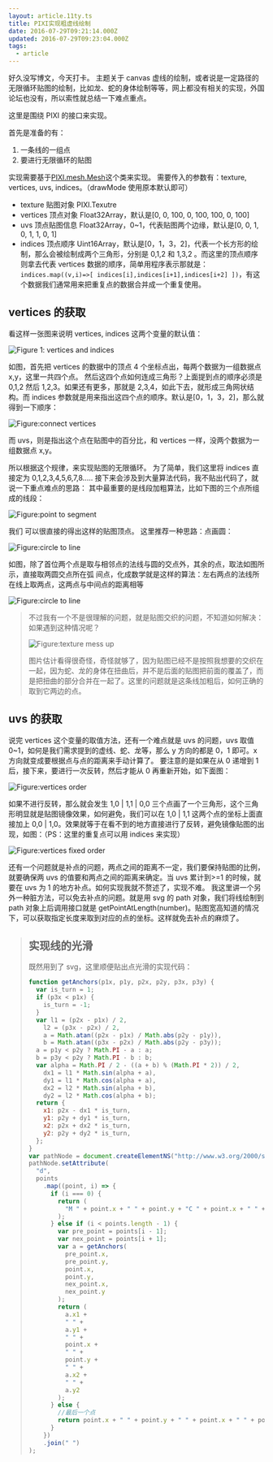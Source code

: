 ```yaml
---
layout: article.11ty.ts
title: PIXI实现粗虚线绘制
date: 2016-07-29T09:21:14.000Z
updated: 2016-07-29T09:23:04.000Z
tags:
  - article
---
```


好久没写博文，今天打卡。
主题关于 canvas 虚线的绘制，或者说是一定路径的无限循环贴图的绘制，比如龙、蛇的身体绘制等等，网上都没有相关的实现，外国论坛也没有，所以索性就总结一下难点重点。

这里是围绕 PIXI 的接口来实现。

首先是准备的有：

1. 一条线的一组点
2. 要进行无限循环的贴图

实现需要基于[PIXI.mesh.Mesh](https://pixijs.github.io/docs/PIXI.mesh.Mesh.html)这个类来实现。
需要传入的参数有：texture, vertices, uvs, indices。（drawMode 使用原本默认即可）

- texture 贴图对象 PIXI.Texutre
- vertices 顶点对象 Float32Array，默认是[0, 0, 100, 0, 100, 100, 0, 100]
- uvs 顶点贴图信息 Float32Array，0~1，代表贴图两个边缘，默认是[0, 0, 1, 0, 1, 1, 0, 1]
- indices 顶点顺序 Uint16Array，默认是[0，1，3，2]，代表一个长方形的绘制，那么会被绘制成两个三角形，分别是 0,1,2 和 1,3,2 。而这里的顶点顺序则拿去代表 vertices 数据的顺序，简单用程序表示那就是：`indices.map((v,i)=>[ indices[i],indices[i+1],indices[i+2] ])`，有这个数据我们通常用来把重复点的数据合并成一个重复使用。

## vertices 的获取

看这样一张图来说明 vertices, indices 这两个变量的默认值：

![Figure 1: vertices and indices](../../../assets/article-0026/vertices-and-indices.png)

如图，首先把 vertices 的数据中的顶点 4 个坐标点出，每两个数据为一组数据点 x,y，这里一共四个点。
然后这四个点如何连成三角形？上面提到点的顺序必须是 0,1,2 然后 1,2,3。如果还有更多，那就是 2,3,4，如此下去，就形成三角网状结构。而 indices 参数就是用来指出这四个点的顺序。默认是[0，1，3，2]，那么就得到一下顺序：

![Figure:connect vertices](../../../assets/article-0026/connect-vertices.png)

而 uvs，则是指出这个点在贴图中的百分比，和 vertices 一样，没两个数据为一组数据点 x,y。

所以根据这个规律，来实现贴图的无限循环。
为了简单，我们这里将 indices 直接定为 0,1,2,3,4,5,6,7,8.....
接下来会涉及到大量算法代码，我不贴出代码了，就说一下重点难点的思路：
其中最重要的是线段加粗算法，比如下图的三个点所组成的线段：

![Figure:point to segment](../../../assets/article-0026/point-to-segment.png)

我们 可以很直接的得出这样的贴图顶点。
这里推荐一种思路：点画圆：

![Figure:circle to line](../../../assets/article-0026/circle-to-line.png)

如图，除了首位两个点是取与相邻点的法线与圆的交点外，其余的点，取法如图所示，直接取两圆交点所在弧 间点，化成数学就是这样的算法：左右两点的法线所在线上取两点，这两点与中间点的距离相等

![Figure:circle to line](../../../assets/article-0026/circle-to-line-math.png)

> 不过我有一个不是很理解的问题，就是贴图交织的问题，不知道如何解决：如果遇到这种情况呢？
>
> ![Figure:texture mess up](../../../assets/article-0026/texture-mess-up.png)
>
> 图片估计看得很奇怪，奇怪就够了，因为贴图已经不是按照我想要的交织在一起，因为蛇、龙的身体在扭曲后，并不是后面的贴图把前面的覆盖了，而是把扭曲的部分合并在一起了。这里的问题就是这条线加粗后，如何正确的取到它两边的点。

## uvs 的获取

说完 vertices 这个变量的取值方法，还有一个难点就是 uvs 的问题，uvs 取值 0~1，如何是我们需求提到的虚线、蛇、龙等，那么 y 方向的都是 0，1 即可。x 方向就变成要根据点与点的距离来手动计算了。
要注意的是如果在从 0 递增到 1 后，接下来，要进行一次反转，然后才能从 0 再重新开始，如下面图：

![Figure:vertices order](../../../assets/article-0026/vertices-order.png)

如果不进行反转，那么就会发生 1,0 | 1,1 | 0,0 三个点画了一个三角形，这个三角形明显就是贴图镜像效果，如何避免，我们可以在 1,0 | 1,1 这两个点的坐标上面直接加上 0,0 | 1,0。效果就等于在看不到的地方直接进行了反转，避免镜像贴图的出现，如图：（PS：这里的重复点可以用 indices 来实现）

![Figure:vertices fixed order](../../../assets/article-0026/vertices-fixed-order.png)

还有一个问题就是补点的问题，两点之间的距离不一定，我们要保持贴图的比例，就要确保两 uvs 的值要和两点之间的距离来确定。当 uvs 累计到>=1 的时候，就要在 uvs 为 1 的地方补点。如何实现我就不赘述了，实现不难。
我这里讲一个另外一种脏方法，可以免去补点的问题。就是用 svg 的 path 对象，我们将线绘制到 path 对象上后调用接口就是 getPointAtLength(number)。贴图宽高知道的情况下，可以获取指定长度来取到对应的点的坐标。这样就免去补点的麻烦了。

> ## 实现线的光滑
>
> 既然用到了 svg，这里顺便贴出点光滑的实现代码：
>
> ```js
> function getAnchors(p1x, p1y, p2x, p2y, p3x, p3y) {
>   var is_turn = 1;
>   if (p3x < p1x) {
>     is_turn = -1;
>   }
>   var l1 = (p2x - p1x) / 2,
>     l2 = (p3x - p2x) / 2,
>     a = Math.atan((p2x - p1x) / Math.abs(p2y - p1y)),
>     b = Math.atan((p3x - p2x) / Math.abs(p2y - p3y));
>   a = p1y < p2y ? Math.PI - a : a;
>   b = p3y < p2y ? Math.PI - b : b;
>   var alpha = Math.PI / 2 - ((a + b) % (Math.PI * 2)) / 2,
>     dx1 = l1 * Math.sin(alpha + a),
>     dy1 = l1 * Math.cos(alpha + a),
>     dx2 = l2 * Math.sin(alpha + b),
>     dy2 = l2 * Math.cos(alpha + b);
>   return {
>     x1: p2x - dx1 * is_turn,
>     y1: p2y + dy1 * is_turn,
>     x2: p2x + dx2 * is_turn,
>     y2: p2y + dy2 * is_turn,
>   };
> }
> var pathNode = document.createElementNS("http://www.w3.org/2000/svg", "path");
> pathNode.setAttribute(
>   "d",
>   points
>     .map((point, i) => {
>       if (i === 0) {
>         return (
>           "M " + point.x + " " + point.y + "C " + point.x + " " + point.y
>         );
>       } else if (i < points.length - 1) {
>         var pre_point = points[i - 1];
>         var nex_point = points[i + 1];
>         var a = getAnchors(
>           pre_point.x,
>           pre_point.y,
>           point.x,
>           point.y,
>           nex_point.x,
>           nex_point.y
>         );
>         return (
>           a.x1 +
>           " " +
>           a.y1 +
>           " " +
>           point.x +
>           " " +
>           point.y +
>           " " +
>           a.x2 +
>           " " +
>           a.y2
>         );
>       } else {
>         //最后一个点
>         return point.x + " " + point.y + " " + point.x + " " + point.y;
>       }
>     })
>     .join(" ")
> );
> ```
